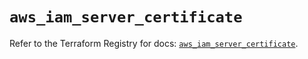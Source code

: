 # `aws_iam_server_certificate`

Refer to the Terraform Registry for docs: [`aws_iam_server_certificate`](https://registry.terraform.io/providers/hashicorp/aws/4.67.0/docs/resources/iam_server_certificate).

